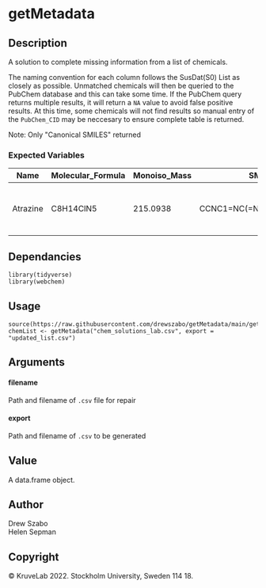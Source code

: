 # getMetadata

## Description
A solution to complete missing information from a list of chemicals.<p>
The naming convention for each column follows the SusDat(S0) List as closely as possible. Unmatched chemicals will then be queried to the PubChem database and this can take some time. If the PubChem query returns multiple results, it will return a `NA` value to avoid false positive results. At this time, some chemicals will not find results so manual entry of the `PubChem_CID` may be neccesary to ensure complete table is returned. <p> 

Note: Only "Canonical SMILES" returned

### Expected Variables
| Name  | Molecular_Formula | Monoiso_Mass | SMILES | StdInChI | StdInChIKey | PubChem_CID |
| ----  | ---- | ---- | ---- | ---- | ---- | ---- |
| Atrazine  | C8H14ClN5 | 215.0938 | CCNC1=NC(=NC(=N1)Cl)NC(C)C | InChI=1S/C8H14ClN5/c1-4-10-7-12-6(9)13-8(14-7)11-5(2)3/h5H,4H2,1-3H3,(H2,10,11,12,13,14) | MXWJVTOOROXGIU-UHFFFAOYSA-N | 2256 |

## Dependancies
```
library(tidyverse)
library(webchem)
```

## Usage
```
source(https://raw.githubusercontent.com/drewszabo/getMetadata/main/getMetadata.R)
chemList <- getMetadata("chem_solutions_lab.csv", export = "updated_list.csv")
```

## Arguments
#### filename
Path and filename of `.csv` file for repair
#### export
Path and filename of `.csv` to be generated

## Value
A data.frame object.

## Author
Drew Szabo <br>
Helen Sepman <p>

## Copyright
©️ KruveLab 2022. Stockholm University, Sweden 114 18.
